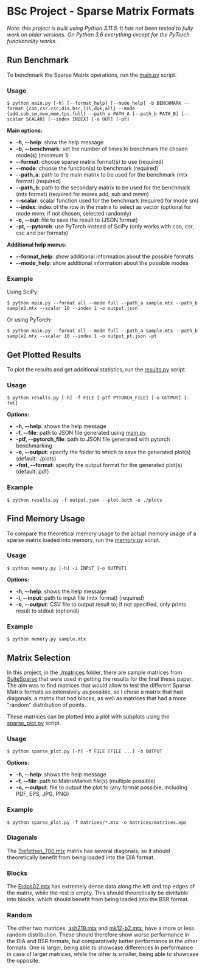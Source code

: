 # BSc Project - Sparse Matrix Formats
_Note: this project is built using Python 3.11.5. It has not been tested to fully work on older versions. On Python 3.6 everything except for the PyTorch functionality works._

## Run Benchmark
To benchmark the Sparse Matrix operations, run the [main.py](./main.py) script.

### Usage
```shell
$ python main.py [-h] [--format_help] [--mode_help] -b BENCHMARK --format {coo,csr,csc,dia,bsr,lil,dok,all} --mode {add,sub,sm,mvm,mmm,tps,full} --path_a PATH_A [--path_b PATH_B] [--scalar SCALAR] [--index INDEX] [-o OUT] [-pt]
```

**Main options:**
* **-h, --help**: show the help message
* **-b, --benchmark**: set the number of times to benchmark the chosen mode(s) (minimum 1)
* **--format**: choose sparse matrix format(s) to use (required)
* **--mode**: choose the function(s) to benchmark (required)
* **--path_a**: path to the main matrix to be used for the benchmark (mtx format) (required)
* **--path_b**: path to the secondary matrix to be used for the benchmark (mtx format) (required for mores add, sub and mmm)
* **--scalar**: scalar function used for the benchmark (required for mode sm)
* **--index**: index of the row in the matrix to select as vector (optional for mode mvm; if not chosen, selected randomly)
* **-o, --out**: file to save the result to (JSON format)
* **-pt, --pytorch**: use PyTorch instead of SciPy (only works with coo, csr, csc and bsr formats)

**Additional help menus:**
* **--format_help**: show additional information about the possible formats
* **--mode_help**: show additional information about the possible modes

### Example

Using SciPy:
```shell
$ python main.py --format all --mode full --path_a sample.mtx --path_b sample2.mtx --scalar 10 --index 1 -o output.json
```

Or using PyTorch:
```shell
$ python main.py --format all --mode full --path_a sample.mtx --path_b sample2.mtx --scalar 10 --index 1 -o output_pt.json -pt
```

## Get Plotted Results
To plot the results and get additional statistics, run the [results.py](./results.py) script.

### Usage
```shell
$ python results.py [-h] -f FILE [-ptf PYTORCH_FILE] [-o OUTPUT] [-fmt]
```

**Options:**
* **-h, --help**: shows the help message
* **-f, --file**: path to JSON file generated using [main.py](./main.py)
* **-ptf, --pytorch_file**: path to JSON file generated with pytorch benchmarking
* **-o, --output**: specify the folder to which to save the generated plot(s) (default: ./plots)
* **-fmt, --format**: specify the output format for the generated plot(s) (default: pdf)

### Example
```shell
$ python results.py -f output.json --plot both -o ./plots
```

## Find Memory Usage
To compare the theoretical memory usage to the actual memory usage of a sparse matrix loaded into memory, run the [memory.py](./memory.py) script.

### Usage
```shell
$ python memory.py [-h] -i INPUT [-o OUTPUT]
```

**Options:**
* **-h, --help**: shows the help message
* **-i, --input**: path to input file (mtx format) (required)
* **-o, --output**: CSV file to output result to; if not specified, only prints result to stdout (optional)

### Example

```shell
$ python memory.py sample.mtx
```

## Matrix Selection
In this project, in the [./matrices](./matrices) folder, there are sample matrices from [SuiteSparse](https://sparse.tamu.edu/) that were used in getting the results for the final thesis paper. The aim was to find matrices that would allow to test the different Sparse Matrix formats as extensively as possible, so I chose a matrix that had diagonals, a matrix that had blocks, as well as matrices that had a more "random" distribution of points.

These matrices can be plotted into a plot with subplots using the [sparse_plot.py](./sparse_plot.py) script.

### Usage

```shell
$ python sparse_plot.py [-h] -f FILE [FILE ...] -o OUTPUT
```

**Options:**
* **-h, --help**: shows the help message
* **-f, --file**: path to MatrixMarket file(s) (multiple possible)
* **-o, --output**: file to output the plot to (any format possible, including PDF, EPS, JPG, PNG)

### Example
```shell
$ python sparse_plot.py -f matrices/*.mtx -o matrices/matrices.eps
```

### Diagonals
The [Trefethen_700.mtx](./matrices/Trefethen_700.mtx) matrix has several diagonals, so it should theoretically benefit from being loaded into the DIA format.

### Blocks
The [Erdos02.mtx](./matrices/Erdos02.mtx) has extremely dense data along the left and top edges of the matrix, while the rest is empty. This should theoretically be dividable into blocks, which should benefit from being loaded into the BSR format.

### Random
The other two matrices, [ash219.mtx](./matrices/ash219.mtx) and [mk12-b2.mtx](./matrices/mk12-b2.mtx), have a more or less random distribution. These should therefore show worse performance in the DIA and BSR formats, but comparatively better performance in the other formats. One is larger, being able to showcase differences in performance in case of larger matrices, while the other is smaller, being able to showcase the opposite.